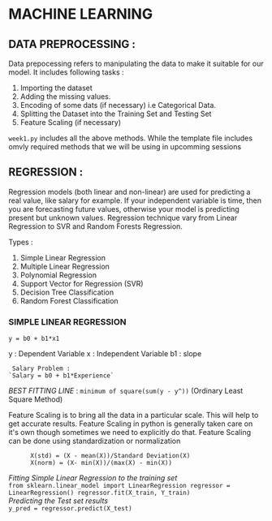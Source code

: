 # MACHINE LEARNING 

## DATA PREPROCESSING :
Data prepocessing refers to manipulating the data to make it suitable for our model.
It includes following tasks :
1. Importing the dataset
2. Adding the missing values.
3. Encoding of some dats (if necessary) i.e Categorical Data.
4. Splitting the Dataset into the Training Set and Testing Set
5. Feature Scaling (if necessary)

`week1.py` includes all the above methods. While the template file includes omvly required methods that we will be using in upcomming sessions

## REGRESSION :
Regression models (both linear and non-linear) are used for predicting a real value, like salary for example. If your independent variable is time, then you are forecasting future values, otherwise your model is predicting present but unknown values. Regression technique vary from Linear Regression to SVR and Random Forests Regression.

Types :
1. Simple Linear Regression
2. Multiple Linear Regression
3. Polynomial Regression
4. Support Vector for Regression (SVR)
5. Decision Tree Classification
6. Random Forest Classification

### SIMPLE LINEAR REGRESSION

`y = b0 + b1*x1`

y : Dependent Variable
x : Independent Variable
b1 : slope 

     Salary Problem :
    `Salary = b0 + b1*Experience`

*BEST FITTING LINE* : `minimum of square(sum(y - y^))` (Ordinary Least Square Method)

Feature Scaling is to bring all the data in a particular scale. This will help to get accurate results. Feature Scaling in python is generally taken care on it's own though sometimes we need to explicitly do that. Feature Scaling can be done using standardization or normalization

          X(std) = (X - mean(X))/Standard Deviation(X)
          X(norm) = (X- min(X))/(max(X) - min(X))
          

*Fitting Simple Linear Regression to the training set* <br/>
          `from sklearn.linear_model import LinearRegression
          regressor = LinearRegression()
          regressor.fit(X_train, Y_train)`
<br/>*Predicting the Test set results*<br/>
          `y_pred = regressor.predict(X_test)`





